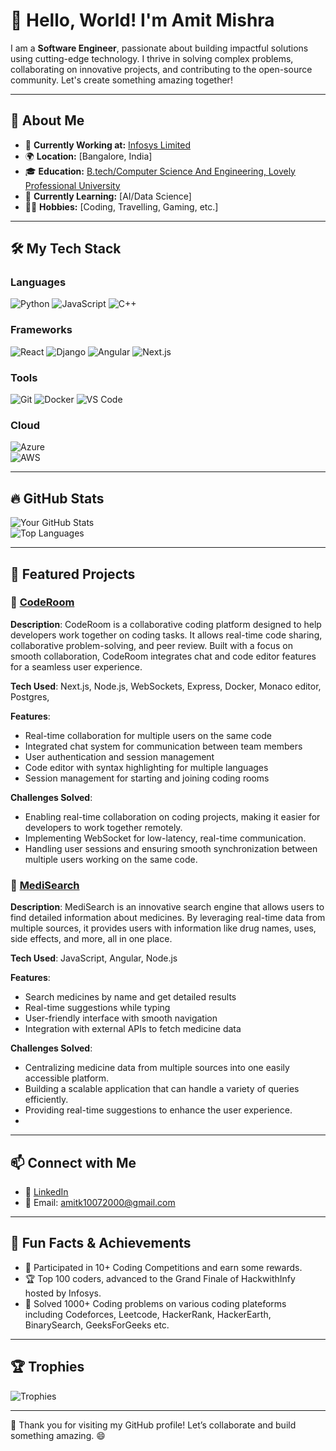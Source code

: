 # 👋 Hello, World! I'm Amit Mishra  

I am a **Software Engineer**, passionate about building impactful solutions using cutting-edge technology. I thrive in solving complex problems, collaborating on innovative projects, and contributing to the open-source community. Let's create something amazing together!  

---

## 🌟 About Me  

- 🏢 **Currently Working at:** [Infosys Limited](https://infosys.com)  
- 🌍 **Location:** [Bangalore, India]  
- 🎓 **Education:** [B.tech/Computer Science And Engineering, Lovely Professional University](https:/lpu.in)  
- 🌱 **Currently Learning:** [AI/Data Science]  
- 🧑‍💻 **Hobbies:** [Coding, Travelling, Gaming, etc.]

---

## 🛠️ My Tech Stack  

### Languages  
![Python](https://img.shields.io/badge/Python-3776AB?style=for-the-badge&logo=python&logoColor=white)
![JavaScript](https://img.shields.io/badge/JavaScript-F7DF1E?style=for-the-badge&logo=javascript&logoColor=black)
![C++](https://img.shields.io/badge/C++-00599C?style=for-the-badge&logo=c%2B%2B&logoColor=white)

### Frameworks  
![React](https://img.shields.io/badge/React-61DAFB?style=for-the-badge&logo=react&logoColor=black)
![Django](https://img.shields.io/badge/Django-092E20?style=for-the-badge&logo=django&logoColor=white)
![Angular](https://img.shields.io/badge/Angular-DD0031?style=for-the-badge&logo=angular&logoColor=white)
![Next.js](https://img.shields.io/badge/next.js-000000?style=for-the-badge&logo=nextdotjs&logoColor=white)

### Tools  
![Git](https://img.shields.io/badge/Git-F05032?style=for-the-badge&logo=git&logoColor=white)
![Docker](https://img.shields.io/badge/Docker-2496ED?style=for-the-badge&logo=docker&logoColor=white)
![VS Code](https://img.shields.io/badge/VS%20Code-007ACC?style=for-the-badge&logo=visual-studio-code&logoColor=white)

### Cloud  
![Azure](https://img.shields.io/badge/Azure-0078D4?style=for-the-badge&logo=microsoft-azure&logoColor=white)  
![AWS](https://img.shields.io/badge/AWS-FF9900?style=for-the-badge&logo=amazon-aws&logoColor=white)

---

## 🔥 GitHub Stats  

![Your GitHub Stats](https://github-readme-stats.vercel.app/api?username=Kingsterdam&show_icons=true&theme=radical&count_private=true)  
![Top Languages](https://github-readme-stats.vercel.app/api/top-langs/?username=Kingsterdam&layout=compact&theme=radical)  

---

## 💼 Featured Projects  

### 🌟 [CodeRoom](https://github.com/Kingsterdam/CodeRoom)  
**Description**: CodeRoom is a collaborative coding platform designed to help developers work together on coding tasks. It allows real-time code sharing, collaborative problem-solving, and peer review. Built with a focus on smooth collaboration, CodeRoom integrates chat and code editor features for a seamless user experience.  

**Tech Used**: Next.js, Node.js, WebSockets, Express, Docker, Monaco editor, Postgres,   

**Features**:  
- Real-time collaboration for multiple users on the same code
- Integrated chat system for communication between team members
- User authentication and session management
- Code editor with syntax highlighting for multiple languages
- Session management for starting and joining coding rooms

**Challenges Solved**:  
- Enabling real-time collaboration on coding projects, making it easier for developers to work together remotely.
- Implementing WebSocket for low-latency, real-time communication.
- Handling user sessions and ensuring smooth synchronization between multiple users working on the same code.

### 🌟 [MediSearch](https://Kingsterdam.github.io/MedicineSearch)  
**Description**: MediSearch is an innovative search engine that allows users to find detailed information about medicines. By leveraging real-time data from multiple sources, it provides users with information like drug names, uses, side effects, and more, all in one place.  

**Tech Used**: JavaScript, Angular, Node.js  

**Features**:  
- Search medicines by name and get detailed results
- Real-time suggestions while typing
- User-friendly interface with smooth navigation
- Integration with external APIs to fetch medicine data

**Challenges Solved**:  
- Centralizing medicine data from multiple sources into one easily accessible platform.
- Building a scalable application that can handle a variety of queries efficiently.
- Providing real-time suggestions to enhance the user experience.
- 

---

## 📫 Connect with Me  

- 💬 [LinkedIn](https://linkedin.com/in/Kingsterdam)  
- 📧 Email: [amitk10072000@gmail.com](mailto:amitk10072000@gmail.com)  

---

## 🎯 Fun Facts & Achievements  

- 🌟 Participated in 10+ Coding Competitions and earn some rewards.
- 🏆 Top 100 coders, advanced to the Grand Finale of HackwithInfy hosted by Infosys.
- 🤝 Solved 1000+ Coding problems on various coding plateforms including Codeforces, Leetcode, HackerRank, HackerEarth, BinarySearch, GeeksForGeeks etc.  

---

## 🏆 Trophies  

![Trophies](https://github-profile-trophy.vercel.app/?username=Kingsterdam&theme=radical&margin-w=15&margin-h=15)  

---

🌟 Thank you for visiting my GitHub profile! Let’s collaborate and build something amazing. 😄  
